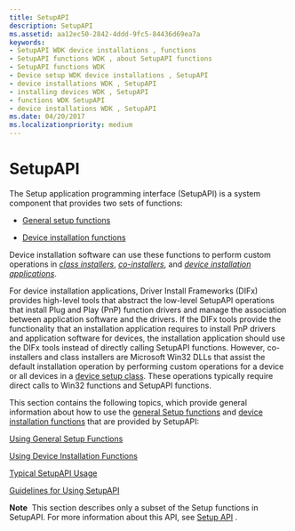 ```yaml
---
title: SetupAPI
description: SetupAPI
ms.assetid: aa12ec50-2842-4ddd-9fc5-84436d69ea7a
keywords:
- SetupAPI WDK device installations , functions
- SetupAPI functions WDK , about SetupAPI functions
- SetupAPI functions WDK
- Device setup WDK device installations , SetupAPI
- device installations WDK , SetupAPI
- installing devices WDK , SetupAPI
- functions WDK SetupAPI
- device installations WDK , SetupAPI
ms.date: 04/20/2017
ms.localizationpriority: medium
---
```


# SetupAPI





The Setup application programming interface (SetupAPI) is a system component that provides two sets of functions:

-   [General setup functions](https://msdn.microsoft.com/library/windows/hardware/ff544985)

-   [Device installation functions](https://msdn.microsoft.com/library/windows/hardware/ff541299)

Device installation software can use these functions to perform custom operations in [*class installers*](https://msdn.microsoft.com/library/windows/hardware/ff556274#wdkgloss-class-installer), [*co-installers*](https://msdn.microsoft.com/library/windows/hardware/ff556274#wdkgloss-co-installer), and [*device installation applications*](https://msdn.microsoft.com/library/windows/hardware/ff556277#wdkgloss-device-installation-application).

For device installation applications, Driver Install Frameworks (DIFx) provides high-level tools that abstract the low-level SetupAPI operations that install Plug and Play (PnP) function drivers and manage the association between application software and the drivers. If the DIFx tools provide the functionality that an installation application requires to install PnP drivers and application software for devices, the installation application should use the DIFx tools instead of directly calling SetupAPI functions. However, co-installers and class installers are Microsoft Win32 DLLs that assist the default installation operation by performing custom operations for a device or all devices in a [device setup class](device-setup-classes.md). These operations typically require direct calls to Win32 functions and SetupAPI functions.

This section contains the following topics, which provide general information about how to use the [general Setup functions](https://msdn.microsoft.com/library/windows/hardware/ff544985) and [device installation functions](https://msdn.microsoft.com/library/windows/hardware/ff541299) that are provided by SetupAPI:

[Using General Setup Functions](using-general-setup-functions.md)

[Using Device Installation Functions](using-device-installation-functions.md)

[Typical SetupAPI Usage](typical-setupapi-usage.md)

[Guidelines for Using SetupAPI](guidelines-for-using-setupapi.md)

**Note**  This section describes only a subset of the Setup functions in SetupAPI. For more information about this API, see [Setup API](http://go.microsoft.com/fwlink/p/?linkid=192108) .

 

 

 





